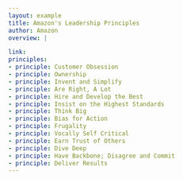 ```yaml
---
layout: example
title: Amazon's Leadership Principles
author: Amazon
overview: |

link:
principles:
- principle: Customer Obsession
- principle: Ownership
- principle: Invent and Simplify
- principle: Are Right, A Lot
- principle: Hire and Develop the Best
- principle: Insist on the Highest Standards
- principle: Think Big
- principle: Bias for Action
- principle: Frugality
- principle: Vocally Self Critical
- principle: Earn Trust of Others
- principle: Dive Deep
- principle: Have Backbone; Disagree and Commit
- principle: Deliver Results
---
```

